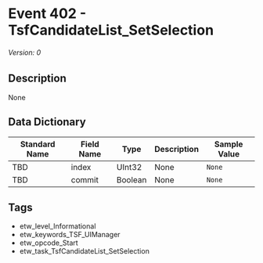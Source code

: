 # Event 402 - TsfCandidateList_SetSelection
###### Version: 0

## Description
None

## Data Dictionary
|Standard Name|Field Name|Type|Description|Sample Value|
|---|---|---|---|---|
|TBD|index|UInt32|None|`None`|
|TBD|commit|Boolean|None|`None`|

## Tags
* etw_level_Informational
* etw_keywords_TSF_UIManager
* etw_opcode_Start
* etw_task_TsfCandidateList_SetSelection